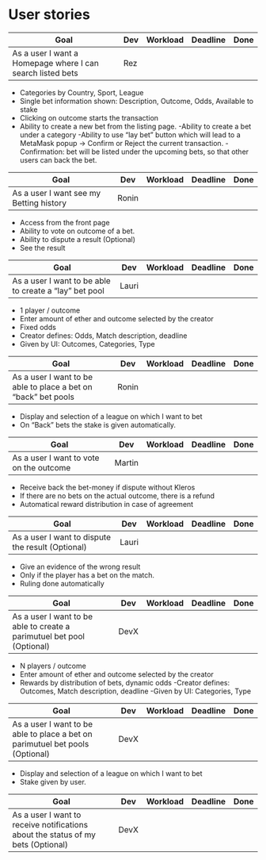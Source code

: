 # User stories

|Goal|Dev|Workload|Deadline|Done|
|----|---|--------|--------|----|
|As a user I want a Homepage where I can search listed bets|Rez||||
- Categories by Country, Sport, League
- Single bet information shown: Description, Outcome, Odds, Available to stake
- Clicking on outcome starts the transaction
- Ability to create a new bet from the listing page.
-Ability to create a bet under a category 
-Ability to use “lay bet” button which will lead to a MetaMask popup → Confirm or Reject the current transaction. 
-Confirmation: bet will be listed under the upcoming bets, so that other users can back the bet.

|Goal|Dev|Workload|Deadline|Done|
|----|---|--------|--------|----|
|As a user I want see my Betting history|Ronin||||
- Access from the front page
- Ability to vote on outcome of a bet.
- Ability to dispute a result (Optional)
- See the result

|Goal|Dev|Workload|Deadline|Done|
|----|---|--------|--------|----|
|As a user I want to be able to create a “lay” bet pool|Lauri||||
- 1 player / outcome
- Enter amount of ether and outcome selected by the creator
- Fixed odds
- Creator defines: Odds, Match description, deadline
- Given by UI: Outcomes, Categories, Type

|Goal|Dev|Workload|Deadline|Done|
|----|---|--------|--------|----|
|As a user I want to be able to place a bet on “back” bet pools|Ronin||||
- Display and selection of  a league on which I want to bet
- On “Back” bets the stake is given automatically.

|Goal|Dev|Workload|Deadline|Done|
|----|---|--------|--------|----|
|As a user I want to vote on the outcome|Martin||||
- Receive back the bet-money if dispute without Kleros
- If there are no bets on the actual outcome, there is a refund
- Automatical reward distribution in case of agreement


|Goal|Dev|Workload|Deadline|Done|
|----|---|--------|--------|----|
|As a user I want to dispute the result (Optional)|Lauri||||
- Give an evidence of the wrong result
- Only if the player has a bet on the match.
- Ruling done automatically

|Goal|Dev|Workload|Deadline|Done|
|----|---|--------|--------|----|
|As a user I want to be able to create a parimutuel bet pool (Optional)|DevX||||
- N players / outcome
- Enter amount of ether and outcome selected by the creator
- Rewards by distribution of bets, dynamic odds
-Creator defines: Outcomes, Match description, deadline
-Given by UI: Categories, Type

|Goal|Dev|Workload|Deadline|Done|
|----|---|--------|--------|----|
|As a user I want to be able to place a bet on parimutuel bet pools (Optional)|DevX||||
- Display and selection of  a league on which I want to bet
- Stake given by user.

|Goal|Dev|Workload|Deadline|Done|
|----|---|--------|--------|----|
|As a user I want to receive notifications about the status of my bets (Optional)|DevX||||
